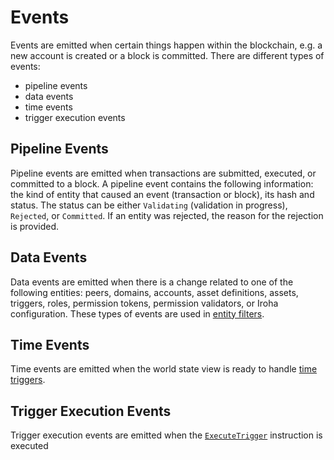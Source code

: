 # Events

Events are emitted when certain things happen within the blockchain, e.g. a
new account is created or a block is committed. There are different types
of events:

- pipeline events
- data events
- time events
- trigger execution events

## Pipeline Events

Pipeline events are emitted when transactions are submitted, executed, or
committed to a block. A pipeline event contains the following information:
the kind of entity that caused an event (transaction or block), its hash
and status. The status can be either `Validating` (validation in progress),
`Rejected`, or `Committed`. If an entity was rejected, the reason for the rejection
is provided.

## Data Events

Data events are emitted when there is a change related to one of the
following entities: peers, domains, accounts, asset definitions, assets,
triggers, roles, permission tokens, permission validators, or Iroha
configuration. These types of events are used in
[entity filters](./filters.md).

## Time Events

Time events are emitted when the world state view is ready to handle
[time triggers](./triggers.md#time-triggers).

## Trigger Execution Events

Trigger execution events are emitted when the
[`ExecuteTrigger`](./instructions.md#executetrigger) instruction is
executed
